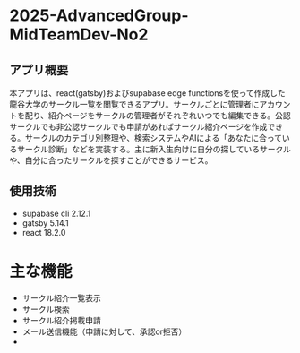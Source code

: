 # 2025-AdvancedGroup-MidTeamDev-No2

## アプリ概要

本アプリは、react(gatsby)およびsupabase edge functionsを使って作成した龍谷大学のサークル一覧を閲覧できるアプリ。サークルごとに管理者にアカウントを配り、紹介ページをサークルの管理者がそれぞれいつでも編集できる。公認サークルでも非公認サークルでも申請があればサークル紹介ページを作成できる。サークルのカテゴリ別整理や、検索システムやAIによる「あなたに合っているサークル診断」などを実装する。主に新入生向けに自分の探しているサークルや、自分に合ったサークルを探すことができるサービス。

## 使用技術

 - supabase cli 2.12.1
 - gatsby 5.14.1
 - react 18.2.0

# 主な機能

 - サークル紹介一覧表示
 - サークル検索
 - サークル紹介掲載申請
 - メール送信機能（申請に対して、承認or拒否）
 - 